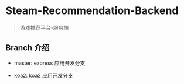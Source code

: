 # Steam-Recommendation-Backend

> 游戏推荐平台-服务端

## Branch 介绍

+ master: express 应用开发分支

+ koa2: koa2 应用开发分支